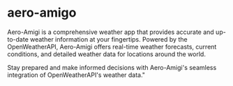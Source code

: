 # aero-amigo
Aero-Amigi is a comprehensive weather app that provides accurate and up-to-date weather information at your fingertips. Powered by the OpenWeatherAPI, Aero-Amigi offers real-time weather forecasts, current conditions, and detailed weather data for locations around the world.

Stay prepared and make informed decisions with Aero-Amigi's seamless integration of OpenWeatherAPI's weather data."
